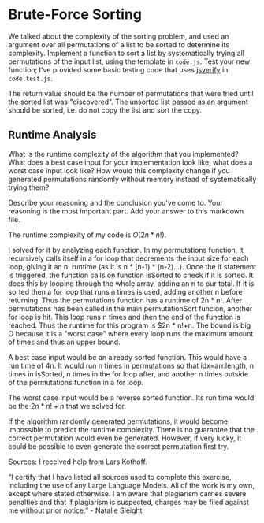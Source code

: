 # Brute-Force Sorting

We talked about the complexity of the sorting problem, and used an argument over
all permutations of a list to be sorted to determine its complexity. Implement
a function to sort a list by systematically trying all permutations of the input
list, using the template in `code.js`. Test your new function; I've provided
some basic testing code that uses [jsverify](https://jsverify.github.io/) in
`code.test.js`.

The return value should be the number of permutations that were tried until the
sorted list was "discovered". The unsorted list passed as an argument should be
sorted, i.e. do not copy the list and sort the copy.

## Runtime Analysis

What is the runtime complexity of the algorithm that you implemented? What does
a best case input for your implementation look like, what does a worst case
input look like? How would this complexity change if you generated permutations
randomly without memory instead of systematically trying them?

Describe your reasoning and the conclusion you've come to. Your reasoning is the
most important part. Add your answer to this markdown file.

The runtime complexity of my code is $O(2n*n!)$. 

I solved for it by analyzing each function. In my permutations function, it recursively calls itself in a for loop that decrements the input size for each loop, giving it an n! runtime (as it is n * (n-1) * (n-2)...). Once the if statement is triggered, the function calls on function isSorted to check if it is sorted. It does this by looping through the whole array, adding an n to our total. If it is sorted then a for loop that runs n times is used, adding another n before returning. Thus the permutations function has a runtime of 2n * n!. After permutations has been called in the main permutationSort funcion, another for loop is hit. This loop runs n times and then the end of the function is reached. Thus the runtime for this program is $2n * n!+n. The bound is big O because it is a "worst case" where every loop runs the maximum amount of times and thus an upper bound. 

A best case input would be an already sorted function. This would have a run time of 4n. It would run n times in permutations so that idx=arr.length, n times in isSorted, n times in the for loop after, and another n times outside of the permutations function in a for loop.

The worst case input would be a reverse sorted function. Its run time would be the $2n*n!+n$ that we solved for.

If the algorithm randomly generated permutations, it would become impossible to predict the runtime complexity. There is no guarantee that the correct permutation would even be generated. However, if very lucky, it could be possible to even generate the correct permutation first try. 

Sources: I received help from Lars Kothoff. 

“I certify that I have listed all sources used to complete this exercise, including the use of any Large Language Models. All of the work is my own, except where stated otherwise. I am aware that plagiarism carries severe penalties and that if plagiarism is suspected, charges may be filed against me without prior notice.” - Natalie Sleight
